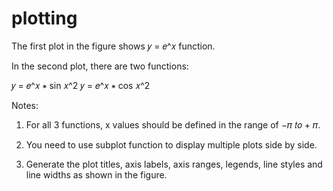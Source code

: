 # plotting

The first plot in the figure shows 𝑦 = 𝑒^𝑥 function. 

In the second plot, there are two functions:

𝑦 = 𝑒^𝑥 ∗ sin 𝑥^2
𝑦 = 𝑒^𝑥 ∗ cos 𝑥^2

Notes:
1. For all 3 functions, x values should be defined in the
range of −𝜋 𝑡𝑜 + 𝜋.

2. You need to use subplot function to display multiple
plots side by side.

3. Generate the plot titles, axis labels, axis ranges,
legends, line styles and line widths as shown in the
figure. 
